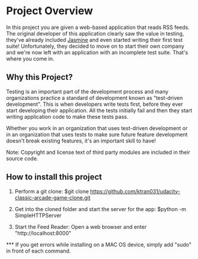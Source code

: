 # Project Overview

In this project you are given a web-based application that reads RSS feeds. The original developer of this application clearly saw the value in testing, they've already included [Jasmine](http://jasmine.github.io/) and even started writing their first test suite! Unfortunately, they decided to move on to start their own company and we're now left with an application with an incomplete test suite. That's where you come in.


## Why this Project?

Testing is an important part of the development process and many organizations practice a standard of development known as "test-driven development". This is when developers write tests first, before they ever start developing their application. All the tests initially fail and then they start writing application code to make these tests pass.

Whether you work in an organization that uses test-driven development or in an organization that uses tests to make sure future feature development doesn't break existing features, it's an important skill to have!

Note: Copyright and license text of third party modules are included in their source code.

## How to install this project

1. Perform a git clone: $git clone https://github.com/ktran031/udacity-classic-arcade-game-clone.git

2. Get into the cloned folder and start the server for the app: $python -m SimpleHTTPServer

3. Start the Feed Reader: Open a web browser and enter "http://localhost:8000"

*** If you get errors while installing on a MAC OS device, simply add "sudo" in front of each command.


